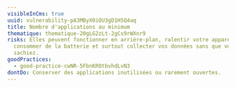 ```yaml
---
visibleInCms: true
uuid: vulnerability-pA3MByX0iOU3gD1H5Q4aq
title: Nombre d'applications au minimum
thematique: thematique-20gLG2zLt-2gCs9rWXnr9
risks: Elles peuvent fonctionner en arrière-plan, ralentir votre appareil,
  consommer de la batterie et surtout collecter vos données sans que vous le
  sachiez.
goodPractices:
  - good-practice-cwNR-5FbnKROtbvhdLvN3
dontDo: Conserver des applications inutilisées ou rarement ouvertes.
---
```

